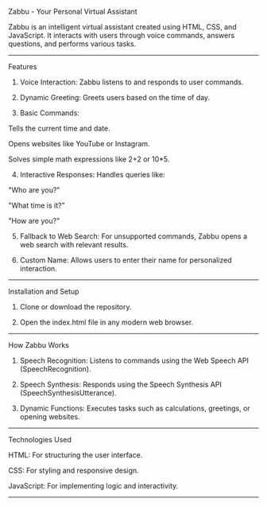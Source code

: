 Zabbu - Your Personal Virtual Assistant

Zabbu is an intelligent virtual assistant created using HTML, CSS, and JavaScript. It interacts with users through voice commands, answers questions, and performs various tasks.


---

Features

1. Voice Interaction: Zabbu listens to and responds to user commands.


2. Dynamic Greeting: Greets users based on the time of day.


3. Basic Commands:

Tells the current time and date.

Opens websites like YouTube or Instagram.

Solves simple math expressions like 2+2 or 10*5.



4. Interactive Responses: Handles queries like:

"Who are you?"

"What time is it?"

"How are you?"



5. Fallback to Web Search: For unsupported commands, Zabbu opens a web search with relevant results.


6. Custom Name: Allows users to enter their name for personalized interaction.




---

Installation and Setup

1. Clone or download the repository.


2. Open the index.html file in any modern web browser.




---

How Zabbu Works

1. Speech Recognition: Listens to commands using the Web Speech API (SpeechRecognition).


2. Speech Synthesis: Responds using the Speech Synthesis API (SpeechSynthesisUtterance).


3. Dynamic Functions: Executes tasks such as calculations, greetings, or opening websites.




---

Technologies Used

HTML: For structuring the user interface.

CSS: For styling and responsive design.

JavaScript: For implementing logic and interactivity.



---
